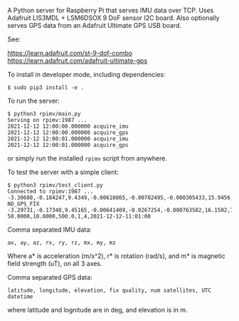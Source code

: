 A Python server for Raspberry Pi that serves IMU data over TCP.
Uses Adafruit LIS3MDL + LSM6DSOX 9 DoF sensor I2C board. Also
optionally serves GPS data from an Adafruit Ultimate GPS USB board.

See:

https://learn.adafruit.com/st-9-dof-combo
https://learn.adafruit.com/adafruit-ultimate-gps

To install in developer mode, including dependencies:

```
$ sudo pip3 install -e .
```

To run the server:

```
$ python3 rpimv/main.py
Serving on rpimv:1987 ...
2021-12-12 12:00:00.000000 acquire_imu
2021-12-12 12:00:00.000000 acquire_gps
2021-12-12 12:00:01.000000 acquire_imu
2021-12-12 12:00:01.000000 acquire_gps
```

or simply run the installed `rpimv` script from anywhere.

To test the server with a simple client:

```
$ python3 rpimv/test_client.py
Connected to rpimv:1987 ...
-3.30688,-0.184247,9.4349,-0.00610865,-0.00702495,-0.000305433,15.9456,7.79012,2.3385
NO_GPS_FIX
-3.29731,-0.17348,9.45165,-0.00641409,-0.0267254,-0.000763582,16.1502,7.98012,2.28004
50.0000,10.0000,500.0,1,4,2021-12-12-11:01:00
```

Comma separated IMU data:

```
ax, ay, az, rx, ry, rz, mx, my, mz
```

Where a* is acceleration (m/s^2), r* is rotation (rad/s), and m* is magnetic field strength
(uT), on all 3 axes.

Comma separated GPS data:

```
latitude, longitude, elevation, fix quality, num satellites, UTC datetime
```

where latitude and lognitude are in deg, and elevation is in m.

